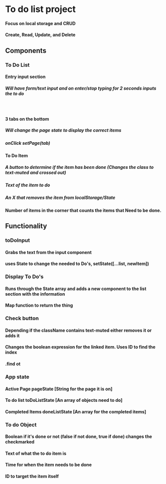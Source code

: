 # To do list project
#### Focus on local storage and CRUD
#### Create, Read, Update, and Delete

## Components
### To Do List
#### Entry input section
##### Will have form/text input and on enter/stop typing for 2 seconds inputs the to do
##### &emsp;
#### 3 tabs on the bottom
##### Will change the page state to display the correct items
##### onClick setPage(tab)
#### To Do Item
##### A button to determine if the item has been done (Changes the class to text-muted and crossed out)
##### Text of the item to do
##### An X that removes the item from localStorage/State
#### Number of items in the corner that counts the items that Need to be done. 

## Functionality
### toDoInput
#### Grabs the text from the input component
#### uses State to change the needed to Do's, setState([...list, newItem])

### Display To Do's
#### Runs through the State array and adds a new component to the list section with the information
#### Map function to return the thing

### Check button
#### Depending if the className contains text-muted either removes it or adds it
#### Changes the boolean expression for the linked item. Uses ID to find the index
#### .find ot

### App state
#### Active Page pageState [String for the page it is on]
#### To do list  toDoListState [An array of objects need to do]
#### Completed Items  doneListState [An array for the completed items] 

### To do Object
#### Boolean if it's done or not (false if not done, true if done) changes the checkmarked
#### Text of what the to do item is
#### Time for when the item needs to be done
#### ID to target the item itself 
#### 